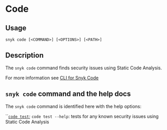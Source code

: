 # Code

## Usage

`snyk code [<COMMAND>] [<OPTIONS>] [<PATH>]`

## Description

The `snyk code` command finds security issues using Static Code Analysis.

For more information see [CLI for Snyk Code](https://docs.snyk.io/snyk-code/cli-for-snyk-code)

## `snyk code` command and the help docs

The `snyk code` command is identified here with the help options:

``[`code test`](code-test.md); `code test --help`: tests for any known security issues using Static Code Analysis
